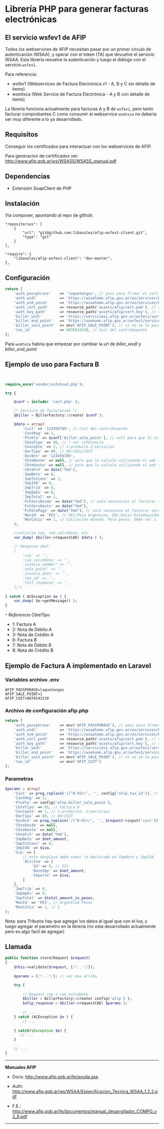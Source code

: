 # Librería PHP para generar facturas electrónicas

## El servicio wsfev1 de AFIP

Todos los webservices de AFIP necesitan pasar por un primer círculo de autenticación (WSAA), y operar con el token (TA) que devuelve el servicio WSAA. Esta librería resuelve la autenticación y luego el diálogo con el servicio `wsfev1`.

Para referencia:

- wsfev1 (Webservices de Factura Electrónica v1 - A, B y C sin detalle de items)
- wsmtxca (Web Service de Factura Electrónica - A y B con detalle de items)

La librería funciona actualmente para facturas A y B de `wsfev1`, pero tanto facturar comprobantes C como consumir el webservice `wsmtxca` no debería ser muy diferente a lo ya desarrollado. 

## Requisitos

Conseguir los certificados para interactuar con los webservices de AFIP.

Para generacion de certificados ver: http://www.afip.gob.ar/ws/WSASS/WSASS_manual.pdf

## Dependencias

- Extensión SoapClient de PHP

## Instalación

Via composer, apuntando al repo de github:

```
"repositories": [
    {
        "url": "git@github.com:libasoles/afip-wsfev1-client.git",
        "type": "git"
    }
],

"require": {   
    "libasoles/afip-wsfev1-client": "dev-master",   
},
```

## Configuración

```php
return [
    'auth_passphrase'    => 'laquetengas', // pass para firmar el certificado a enviar. Opcional
    'auth_wsdl'          => 'https://wsaahomo.afip.gov.ar/ws/services/LoginCms?wsdl', 
    'auth_end_point'     => 'https://wsaahomo.afip.gov.ar/ws/services/LoginCms',
    'auth_cert_path'     => resource_path('assets/afip/cert.pem'), // certificado que la lib firma para enviar a api afip y autenticar
    'auth_key_path'      => resource_path('assets/afip/cert.key'), // clave con la que se genero el certificado en pagina de afip   
    'biller_wsdl'        => 'https://servicios1.afip.gov.ar/wsfev1/service.asmx?wsdl', 
    'biller_end_point'   => 'https://wswhomo.afip.gov.ar/wsfev1/service.asmx',
    'biller_sale_point'  => env('AFIP_SALE_POINT'), // si no se le pasa, el biller intentara obtenerlo desde la api de afip
    'tax_id'             => 9876543210, // Cuit del contribuyente
];
```

Para `wsmtxca` habría que empezar por cambiar la url de _biller_wsdl_ y _biller_end_point_

## Ejemplo de uso para Factura B

```php


require_once('vendor/autoload.php');

try {

    $conf = include( 'conf.php' );

    /* Servicio de facturación */            
    $biller = BillerFactory::create( $conf );

    $data = array(
        'Cuit' => '123456789', // Cuit del contribuyente
        'CantReg' => 1,
        'PtoVta' => $conf['biller_sale_point'], // null para que lo intente obtener el web service
        'CbteTipo' => 06, // * ver referencia
        'Concepto' => 2, // 1:producto 2:servicios
        'DocTipo' => 80, // 80:CUIL/CUIT
        'DocNro' => '123456789',
        'CbteDesde' => null, // para que lo calcule uitlizando el web service 
        'CbteHasta' => null, // para que lo calcule uitlizando el web service
        'CbteFch' => date('Ymd'),
        'ImpNeto' => 0,
        'ImpTotConc' => 1, 
        'ImpIVA' => 0,
        'ImpTrib' => 0,
        'ImpOpEx' => 0,
        'ImpTotal' => 1, 
        'FchServDesde' => date("Ymd"), // solo necesarios al facturar servicios
        'FchServHasta' => date("Ymd"), 
        'FchVtoPago' => date("Ymd"), // solo necesario al facturar servicios
        'MonId' => 'PES', // PES:Peso Argentino, DOL:Dolar Estadounidense
        'MonCotiz' => 1, // Cotización moneda. Para pesos, debe ser 1.
    );

    //solicita cae, cae_validdate, etc
    var_dump( $biller->requestCAE( $data ) );

    /* Response skel
    [ 
        'cae' => '', 
        'cae_validdate' => '',
        'invoice_number' => '',
        'sale_point' => '',
        'invoice_date' => '',
        'tax_id' => '',
        'full_response' => '',
    ];*/ 
    
} catch ( ACException $e ) {
    var_dump( $e->getMessage() );
}

```

`*` *Referencia CbteTipo*
    
- 1: Factura A
- 2: Nota de Débito A
- 3: Nota de Crédito A
- 6: Factura B
- 7: Nota de Débito B
- 8: Nota de Crédito B 

## Ejemplo de Factura A implementado en Laravel

### Variables archivo .env

```
AFIP_PASSPHRASE=laquetengas
AFIP_SALE_POINT=1
AFIP_CUIT=9876543210
```
### Archivo de configuración afip.php

```php
return [
    'auth_passphrase'    => env('AFIP_PASSPHRASE'), // pass para firmar el certificado a enviar. Opcional
    'auth_wsdl'          => 'https://wsaahomo.afip.gov.ar/ws/services/LoginCms?wsdl', 
    'auth_end_point'     => 'https://wsaahomo.afip.gov.ar/ws/services/LoginCms',
    'auth_cert_path'     => resource_path('assets/afip/cert.pem'), // certificado que la lib firma para enviar a api afip y autenticar
    'auth_key_path'      => resource_path('assets/afip/cert.key'), // clave con la que se genero el certificado en pagina de afip   
    'biller_wsdl'        => 'https://servicios1.afip.gov.ar/wsfev1/service.asmx?wsdl', 
    'biller_end_point'   => 'https://wswhomo.afip.gov.ar/wsfev1/service.asmx',
    'biller_sale_point'  => env('AFIP_SALE_POINT'), // si no se le pasa, el biller intentara obtenerlo desde la api de afip
    'tax_id'             => env('AFIP_CUIT')
];
```

### Parametros

```php
$params = array(
    'Cuit' => preg_replace('/[^0-9]+/', '', config('afip.tax_id')), // cuit contribuyente
    'CantReg' => 1,
    'PtoVta' => config('afip.biller_sale_point'), 
    'CbteTipo' => 01, // Factura A
    'Concepto' => 1, // 1:productos, 2:servicios
    'DocTipo' => 80, // 80:CUIT
    'DocNro' => preg_replace('/[^0-9]+/', '', $request->input('cuit')), // cuit cliente
    'CbteDesde' => null, 
    'CbteHasta' => null, 
    'CbteFch' => date('Ymd'),
    'ImpNeto' => $net_amount,
    'ImpTotConc' => 0, 
    'ImpIVA' => $iva,
    'Iva' => [
        // este desglose debe sumar lo declarado en ImpNeto y ImpIVA
        'AlicIva' => [
            'Id' => 5, // 21%
            'BaseImp' => $net_amount,
            'Importe' => $iva,
        ]
    ],
    'ImpTrib' => 0, 
    'ImpOpEx' => 0, 
    'ImpTotal' => $total_amount_in_pesos, 
    'MonId' => 'PES', // Argentine Pesos
    'MonCotiz' => 1, // 1  
);
```

Nota: para Tributos hay que agregar los datos al igual que con el Iva, y luego agregar el parametro en la librería (no esta desarrollado actualmente pero es algo facil de agregar)

## Llamada

```php
public function store(Request $request) 
{
    $this->validate($request, [/*...*/]);
    
    $params = [/*...*/]; // ver mas arriba

    try {
        
        // Request cae y cae_validdate 
        $biller = BillerFactory::create( config('afip') );
        $afip_response = $biller->requestCAE( $params );
        
        // ...
    } catch (ACException $e ) {
        // ...
        
    } catch(\Exception $e) {
       // ...
    }
    
    // ...
}
```

--------------------------------------------------------------------------
**Manuales AFIP**

- Docs: http://www.afip.gob.ar/fe/ayuda.asp

- Auth: http://www.afip.gob.ar/ws/WSAA/Especificacion_Tecnica_WSAA_1.2.2.pdf

- F.E.: http://www.afip.gob.ar/fe/documentos/manual_desarrollador_COMPG_v2_9.pdf

----------------------------------------------------------------------------
